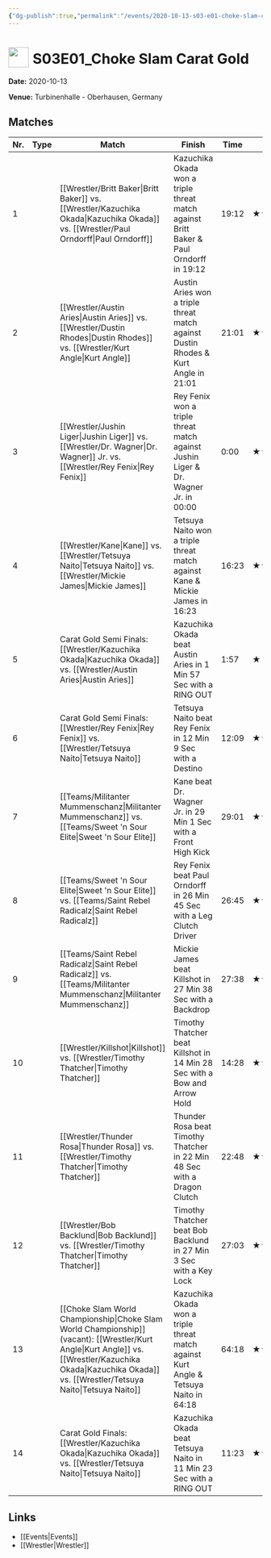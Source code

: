 ```yaml
---
{"dg-publish":true,"permalink":"/events/2020-10-13-s03-e01-choke-slam-carat-gold/","title":"S03E01_Choke Slam Carat Gold","noteIcon":""}
---
```



# <img src="https://github.com/CptSpaulding1980/choke-slam-wrestling/releases/download/images/ChokeSlam.png" width="40" style="vertical-align:bottom; margin-right:8px;">**S03E01_Choke Slam Carat Gold**

**Date:** 2020-10-13

**Venue:** Turbinenhalle - Oberhausen, Germany

## Matches

| Nr. | Type | Match | Finish | Time | Rating | Score |
|-----|------|-------|--------|------|--------|-------|
| 1 |  | [[Wrestler/Britt Baker\|Britt Baker]] vs. [[Wrestler/Kazuchika Okada\|Kazuchika Okada]] vs. [[Wrestler/Paul Orndorff\|Paul Orndorff]] | Kazuchika Okada won a triple threat match against Britt Baker & Paul Orndorff in  19:12 | 19:12 | ★★★★1/2 | 95 |
| 2 |  | [[Wrestler/Austin Aries\|Austin Aries]] vs. [[Wrestler/Dustin Rhodes\|Dustin Rhodes]] vs. [[Wrestler/Kurt Angle\|Kurt Angle]] | Austin Aries won a triple threat match against Dustin Rhodes & Kurt Angle in  21:01 | 21:01 | ★★★★1/2 | 94 |
| 3 |  | [[Wrestler/Jushin Liger\|Jushin Liger]] vs. [[Wrestler/Dr. Wagner\|Dr. Wagner]] Jr. vs. [[Wrestler/Rey Fenix\|Rey Fenix]] | Rey Fenix won a triple threat match against Jushin Liger & Dr. Wagner Jr. in  00:00 | 0:00 | ★★★★★ | 102 |
| 4 |  | [[Wrestler/Kane\|Kane]] vs. [[Wrestler/Tetsuya Naito\|Tetsuya Naito]] vs. [[Wrestler/Mickie James\|Mickie James]] | Tetsuya Naito won a triple threat match against Kane & Mickie James in  16:23 | 16:23 | ★★★1/4 | 73 |
| 5 |  | Carat Gold Semi Finals: [[Wrestler/Kazuchika Okada\|Kazuchika Okada]] vs. [[Wrestler/Austin Aries\|Austin Aries]] | Kazuchika Okada beat Austin Aries in 1 Min 57 Sec with a RING OUT | 1:57 | ★ | 54 |
| 6 |  | Carat Gold Semi Finals: [[Wrestler/Rey Fenix\|Rey Fenix]] vs. [[Wrestler/Tetsuya Naito\|Tetsuya Naito]] | Tetsuya Naito beat Rey Fenix in 12 Min 9 Sec with a Destino | 12:09 | ★★★1/2 | 77 |
| 7 |  | [[Teams/Militanter Mummenschanz\|Militanter Mummenschanz]] vs. [[Teams/Sweet 'n Sour Elite\|Sweet 'n Sour Elite]] | Kane beat Dr. Wagner Jr. in 29 Min 1 Sec with a Front High Kick | 29:01 | ★★★★ | 87 |
| 8 |  | [[Teams/Sweet 'n Sour Elite\|Sweet 'n Sour Elite]] vs. [[Teams/Saint Rebel Radicalz\|Saint Rebel Radicalz]] | Rey Fenix beat Paul Orndorff in 26 Min 45 Sec with a Leg Clutch Driver | 26:45 | ★★★★1/2 | 94 |
| 9 |  | [[Teams/Saint Rebel Radicalz\|Saint Rebel Radicalz]] vs. [[Teams/Militanter Mummenschanz\|Militanter Mummenschanz]] | Mickie James beat Killshot in 27 Min 38 Sec with a Backdrop | 27:38 | ★★★★ | 87 |
| 10 |  | [[Wrestler/Killshot\|Killshot]] vs. [[Wrestler/Timothy Thatcher\|Timothy Thatcher]] | Timothy Thatcher beat Killshot in 14 Min 28 Sec with a Bow and Arrow Hold | 14:28 | ★★★3/4 | 81 |
| 11 |  | [[Wrestler/Thunder Rosa\|Thunder Rosa]] vs. [[Wrestler/Timothy Thatcher\|Timothy Thatcher]] | Thunder Rosa beat Timothy Thatcher in 22 Min 48 Sec with a Dragon Clutch | 22:48 | ★★★★3/4 | 97 |
| 12 |  | [[Wrestler/Bob Backlund\|Bob Backlund]] vs. [[Wrestler/Timothy Thatcher\|Timothy Thatcher]] | Timothy Thatcher beat Bob Backlund in 27 Min 3 Sec with a Key Lock | 27:03 | ★★★★★ | 100 |
| 13 |  | [[Choke Slam World Championship\|Choke Slam World Championship]] (vacant): [[Wrestler/Kurt Angle\|Kurt Angle]] vs. [[Wrestler/Kazuchika Okada\|Kazuchika Okada]] vs. [[Wrestler/Tetsuya Naito\|Tetsuya Naito]] | Kazuchika Okada won a triple threat match against Kurt Angle & Tetsuya Naito in  64:18 | 64:18 | ★★★★★★ | 105 |
| 14 |  | Carat Gold Finals: [[Wrestler/Kazuchika Okada\|Kazuchika Okada]] vs. [[Wrestler/Tetsuya Naito\|Tetsuya Naito]] | Kazuchika Okada beat Tetsuya Naito in 11 Min 23 Sec with a RING OUT | 11:23 | ★★1/2 | 67 |

## Links
- [[Events\|Events]]
- [[Wrestler\|Wrestler]]
